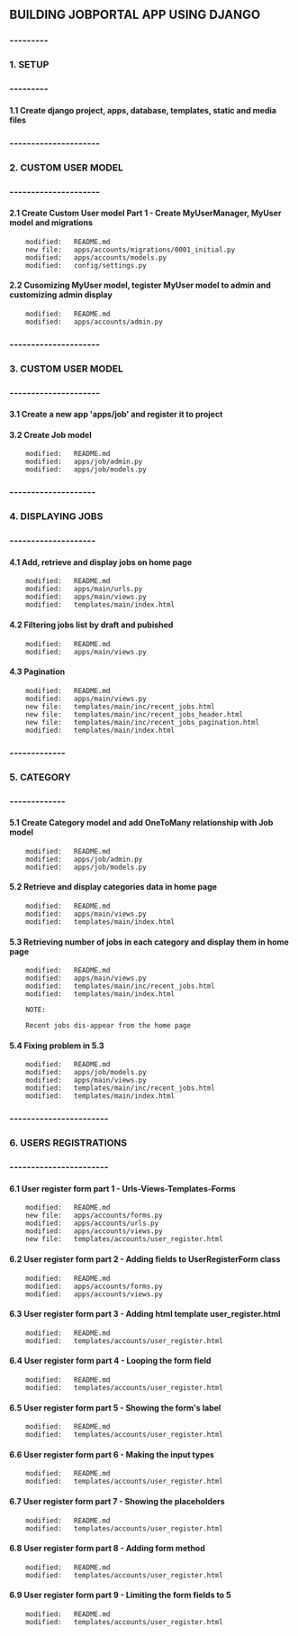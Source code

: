 ## BUILDING JOBPORTAL APP USING DJANGO


### ---------
### 1. SETUP
### ---------

#### 1.1 Create django project, apps, database, templates, static and media files


### ---------------------
### 2. CUSTOM USER MODEL 
### ---------------------


#### 2.1 Create Custom User model Part 1 -  Create MyUserManager, MyUser model and migrations

        modified:   README.md
        new file:   apps/accounts/migrations/0001_initial.py
        modified:   apps/accounts/models.py
        modified:   config/settings.py


#### 2.2 Cusomizing MyUser model, tegister MyUser model to admin and customizing admin display

        modified:   README.md
        modified:   apps/accounts/admin.py


### ---------------------
### 3. CUSTOM USER MODEL 
### ---------------------


#### 3.1 Create a new app 'apps/job' and register it to project


#### 3.2 Create Job model

        modified:   README.md
        modified:   apps/job/admin.py
        modified:   apps/job/models.py


### --------------------
### 4. DISPLAYING JOBS
### --------------------


#### 4.1 Add, retrieve and display jobs on home page

        modified:   README.md
        modified:   apps/main/urls.py
        modified:   apps/main/views.py
        modified:   templates/main/index.html


#### 4.2 Filtering jobs list by draft and pubished

        modified:   README.md
        modified:   apps/main/views.py 


#### 4.3 Pagination

        modified:   README.md
        modified:   apps/main/views.py
        new file:   templates/main/inc/recent_jobs.html
        new file:   templates/main/inc/recent_jobs_header.html
        new file:   templates/main/inc/recent_jobs_pagination.html
        modified:   templates/main/index.html


### -------------
### 5. CATEGORY
### -------------


#### 5.1 Create Category model and add OneToMany relationship with Job model

        modified:   README.md
        modified:   apps/job/admin.py
        modified:   apps/job/models.py


#### 5.2 Retrieve and display categories data in home page

        modified:   README.md
        modified:   apps/main/views.py
        modified:   templates/main/index.html


#### 5.3 Retrieving number of jobs in each category and display them in home page

        modified:   README.md
        modified:   apps/main/views.py
        modified:   templates/main/inc/recent_jobs.html
        modified:   templates/main/index.html

        NOTE:

        Recent jobs dis-appear from the home page


#### 5.4 Fixing  problem in 5.3       

        modified:   README.md
        modified:   apps/job/models.py
        modified:   apps/main/views.py
        modified:   templates/main/inc/recent_jobs.html
        modified:   templates/main/index.html


### -----------------------
### 6. USERS REGISTRATIONS
### -----------------------


#### 6.1 User register form part 1 - Urls-Views-Templates-Forms

        modified:   README.md
        new file:   apps/accounts/forms.py
        modified:   apps/accounts/urls.py
        modified:   apps/accounts/views.py
        new file:   templates/accounts/user_register.html

#### 6.2 User register form part 2 - Adding fields to UserRegisterForm class

        modified:   README.md
        modified:   apps/accounts/forms.py
        modified:   apps/accounts/views.py


#### 6.3 User register form part 3 - Adding html template user_register.html

        modified:   README.md
        modified:   templates/accounts/user_register.html


#### 6.4 User register form part 4 - Looping the form field  

        modified:   README.md
        modified:   templates/accounts/user_register.html



#### 6.5 User register form part 5 - Showing the form's label

        modified:   README.md
        modified:   templates/accounts/user_register.html


#### 6.6 User register form part 6 - Making the input types

        modified:   README.md
        modified:   templates/accounts/user_register.html


#### 6.7 User register form part 7 - Showing the placeholders

        modified:   README.md
        modified:   templates/accounts/user_register.html


#### 6.8 User register form part 8 - Adding form method

        modified:   README.md
        modified:   templates/accounts/user_register.html


#### 6.9 User register form part 9 - Limiting the form fields to 5

        modified:   README.md
        modified:   templates/accounts/user_register.html











































































































































